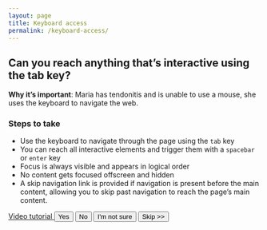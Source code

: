 ```yaml
---
layout: page
title: Keyboard access
permalink: /keyboard-access/
---
```

## Can you reach anything that’s interactive using the tab key?

**Why it’s important**: Maria has tendonitis and is unable to use a mouse, she uses the keyboard to navigate the web.

### Steps to take
- Use the keyboard to navigate through the page using the `tab` key
- You can reach all interactive elements and trigger them with a `spacebar` or `enter` key
- Focus is always visible and appears in logical order
- No content gets focused offscreen and hidden
- A skip navigation link is provided if navigation is present before the main content, allowing you to skip past navigation to reach the page’s main content.

<a href="https://youtu.be/cOmehxAU_4s">
  <i class="fa fa-youtube-play" aria-hidden="true"></i>
  Video tutorial
</a>

<button>
  <i class="fa fa-check" aria-hidden="true"></i>
  Yes
</button>
<button class="usa-button-secondary">
  <i class="fa fa-times" aria-hidden="true"></i>
  No
</button>
<button class="usa-button button-question">
  <i class="fa fa-question" aria-hidden="true"></i>
  I'm not sure
</button>
<button class="usa-button-outline button-skip" type="button">Skip >></button>
